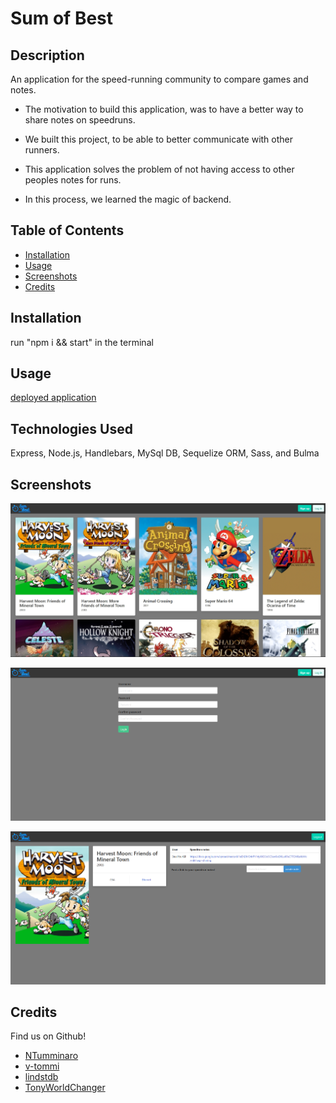 # Sum of Best

## Description

An application for the speed-running community to compare games and notes.


- The motivation to build this application, was to have a better way to share notes on speedruns.

- We built this project, to be able to better communicate with other runners.

- This application solves the problem of not having access to other peoples notes for runs.

- In this process, we learned the magic of backend.

## Table of Contents 

- [Installation](#installation)
- [Usage](#usage)
- [Screenshots](#screenshots)
- [Credits](#credits)


## Installation

run "npm i && start" in the terminal

## Usage

[deployed application](https://sum-of-best.herokuapp.com/)

## Technologies Used

Express, Node.js, Handlebars, MySql DB, Sequelize ORM, Sass, and Bulma


## Screenshots

![homepage-screenshot](assets/images/main-screenshot.png)

![login-screenshot](assets/images/login-screenshot.png)

![game-screenshot](assets/images/game-screenshot.png)

## Credits

Find us on Github!

- [NTumminaro](https://github.com/NTumminaro)
- [v-tommi](https://github.com/v-tommi)
- [lindstdb](https://github.com/lindstdb)
- [TonyWorldChanger](https://github.com/TonyWorldChanger)

